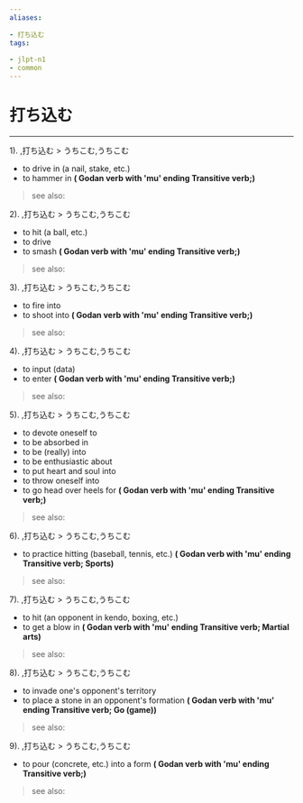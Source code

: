 ```yaml
---
aliases:
    
- 打ち込む
tags:
    
- jlpt-n1
- common
---
```


# 打ち込む
---
1).
,打ち込む > うちこむ,うちこむ

- to drive in (a nail, stake, etc.)
- to hammer in
**( Godan verb with 'mu' ending Transitive verb;)**
> see also: 
            
2).
,打ち込む > うちこむ,うちこむ

- to hit (a ball, etc.)
- to drive
- to smash
**( Godan verb with 'mu' ending Transitive verb;)**
> see also: 
            
3).
,打ち込む > うちこむ,うちこむ

- to fire into
- to shoot into
**( Godan verb with 'mu' ending Transitive verb;)**
> see also: 
            
4).
,打ち込む > うちこむ,うちこむ

- to input (data)
- to enter
**( Godan verb with 'mu' ending Transitive verb;)**
> see also: 
            
5).
,打ち込む > うちこむ,うちこむ

- to devote oneself to
- to be absorbed in
- to be (really) into
- to be enthusiastic about
- to put heart and soul into
- to throw oneself into
- to go head over heels for
**( Godan verb with 'mu' ending Transitive verb;)**
> see also: 
            
6).
,打ち込む > うちこむ,うちこむ

- to practice hitting (baseball, tennis, etc.)
**( Godan verb with 'mu' ending Transitive verb; Sports)**
> see also: 
            
7).
,打ち込む > うちこむ,うちこむ

- to hit (an opponent in kendo, boxing, etc.)
- to get a blow in
**( Godan verb with 'mu' ending Transitive verb; Martial arts)**
> see also: 
            
8).
,打ち込む > うちこむ,うちこむ

- to invade one's opponent's territory
- to place a stone in an opponent's formation
**( Godan verb with 'mu' ending Transitive verb; Go (game))**
> see also: 
            
9).
,打ち込む > うちこむ,うちこむ

- to pour (concrete, etc.) into a form
**( Godan verb with 'mu' ending Transitive verb;)**
> see also: 
            